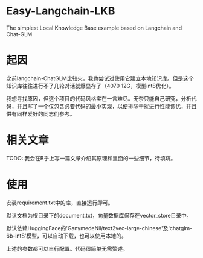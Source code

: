 # Easy-Langchain-LKB

The simplest Local Knowledge Base example based on Langchain and Chat-GLM

# 起因

之前langchain-ChatGLM比较火，我也尝试过使用它建立本地知识库。但是这个知识库往往进行不了几轮对话就爆显存了（4070 12G，模型int8优化）。

我想寻找原因，但这个项目的代码风格实在一言难尽。无奈只能自己研究，分析代码，并且写了一个仅包含必要代码的最小实现，以便排除干扰进行性能调优，并且供有同样爱好的同志们参考。

# 相关文章

TODO: 我会在B乎上写一篇文章介绍其原理和里面的一些细节，待填坑。

# 使用

安装requirement.txt中的库，直接运行即可。

默认文档为根目录下的document.txt，向量数据库保存在vector_store目录中。

默认依赖HuggingFace的'GanymedeNil/text2vec-large-chinese'及'chatglm-6b-int8'模型，可以自动下载，也可以使用本地的。

上述的参数都可以自行配置。代码很简单无需赘述。
